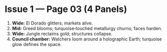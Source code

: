 # Issue 1 — Page 03 (4 Panels)

1) **Wide:** El Dorado glitters; markets alive.  
2) **Mid:** Greed blooms; turquoise‑touched metallurgy churns; faces harden.  
3) **Wide:** Jungle reclaims gold; structures collapse.  
4) **Council chamber:** Watchers loom around a holographic Earth; turquoise glow defines the space.
